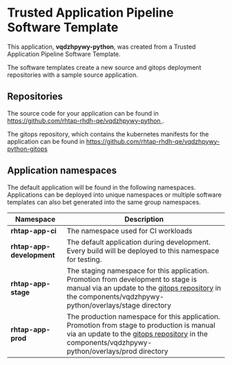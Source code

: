 # Trusted Application Pipeline Software Template

This application, **vqdzhpywy-python**, was created from a Trusted Application Pipeline Software Template.

The software templates create a new source and gitops deployment repositories with a sample source application. 

## Repositories

The source code for your application can be found in [https://github.com/rhtap-rhdh-qe/vqdzhpywy-python ](https://github.com/rhtap-rhdh-qe/vqdzhpywy-python ).
 
The gitops repository, which contains the kubernetes manifests for the application can be found in 
[https://github.com/rhtap-rhdh-qe/vqdzhpywy-python-gitops ](https://github.com/rhtap-rhdh-qe/vqdzhpywy-python-gitops ) 

## Application namespaces 

The default application will be found in the following namespaces. Applications can be deployed into unique namespaces or multiple software templates can also bet generated into the same group namespaces.  

|  Namespace   |  Description   |  
| -------- | -------- |
| **rhtap-app-ci** | The namespace used for CI workloads |
| **rhtap-app-development** | The default application during development. Every build will be deployed to this namespace for testing. |
| **rhtap-app-stage** | The staging namespace for this application. Promotion from development to stage is manual via an update to the [gitops repository](https://github.com/rhtap-rhdh-qe/vqdzhpywy-python-gitops ) in the components/vqdzhpywy-python/overlays/stage directory |
| **rhtap-app-prod** | The production namespace for this application. Promotion from stage to production is manual via an update to the [gitops repository](https://github.com/rhtap-rhdh-qe/vqdzhpywy-python-gitops ) in the components/vqdzhpywy-python/overlays/prod directory |